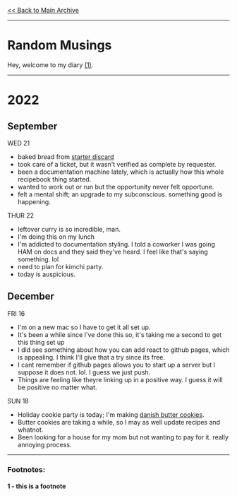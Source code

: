 
[<< Back to Main Archive](../../README.md)

---

# Random Musings

Hey, welcome to my diary [(1)](#1---this-is-a-footnote). 

---

# 2022

## September

WED 21
- baked bread from [starter discard](../../Bread/discard-bread.md)
- took care of a ticket, but it wasn't verified as complete by requester.
- been a documentation machine lately, which is actually how this whole recipebook thing started.
- wanted to work out or run but the opportunity never felt opportune.
- felt a mental shift; an upgrade to my subconscious. something good is happening.

THUR 22
- leftover curry is so incredible, man.
- I'm doing this on my lunch
- I'm addicted to documentation styling. I told a coworker I was going HAM on docs and they said they've heard. I feel like that's saying something. lol
- need to plan for kimchi party.
- today is auspicious.

## December

FRI 16
- I'm on a new mac so I have to get it all set up.
- It's been a while since I've done this so, it's taking me a second to get this thing set up
- I did see something about how you can add react to github pages, which is appealing. I think I'll give that a try since its free.
- I cant remember if github pages allows you to start up a server but I suppose it does not. lol. I guess we just push.
- Things are feeling like theyre linking up in a positive way. I guess it will be positive no matter what.

SUN 18
- Holiday cookie party is today; I'm making [danish butter cookies](../../Desserts/Cookies/butter-cookies.md).
- Butter cookies are taking a while, so I may as well update recipes and whatnot.
- Been looking for a house for my mom but not wanting to pay for it. really annoying process.

---

### Footnotes:

#### 1 - this is a footnote
